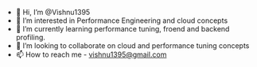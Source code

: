 - 👋 Hi, I’m @Vishnu1395
- 👀 I’m interested in Performance Engineering and cloud concepts 
- 🌱 I’m currently learning performance tuning, froend and backend profiling.
- 💞️ I’m looking to collaborate on cloud and performance tuning concepts
- 📫 How to reach me - vishnu1395@gmail.com


<!---
Vishnu1395/Vishnu1395 is a ✨ special ✨ repository because its `README.md` (this file) appears on your GitHub profile.
You can click the Preview link to take a look at your changes.
--->
